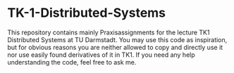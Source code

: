TK-1-Distributed-Systems
========================

This repository contains mainly Praxisassignments for the lecture TK1 Distributed Systems at TU Darmstadt. You may use this code as inspiration, but for obvious reasons you are neither allowed to copy and directly use it nor use easily found derivatives of it in TK1. If you need any help understanding the code, feel free to ask me.
